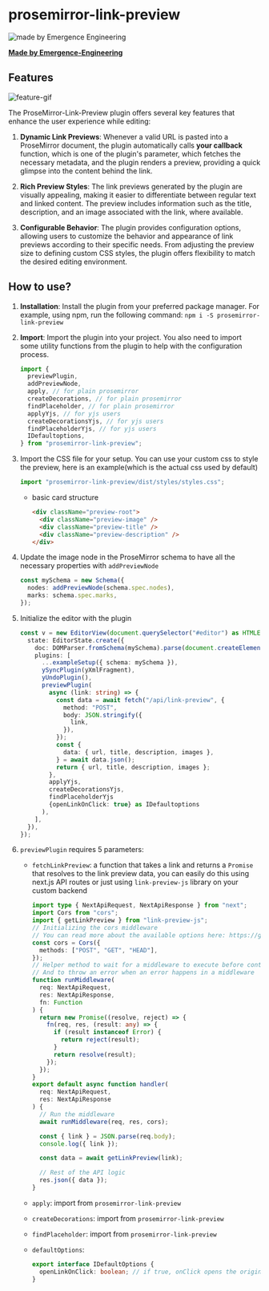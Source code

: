 # prosemirror-link-preview

![made by Emergence Engineering](https://emergence-engineering.com/ee-logo.svg)


[**Made by Emergence-Engineering**](https://emergence-engineering.com/)

## Features

![feature-gif](https://emergence-engineering.com/link-preview.gif)

The ProseMirror-Link-Preview plugin offers several key features that enhance the user experience while editing:

1. **Dynamic Link Previews**: Whenever a valid URL is pasted into a ProseMirror document, the plugin automatically calls **your callback** function, which is one of the plugin's parameter, which fetches the necessary metadata, and the plugin renders a preview, providing a quick glimpse into the content behind the link.

2. **Rich Preview Styles**: The link previews generated by the plugin are visually appealing, making it easier to differentiate between regular text and linked content. The preview includes information such as the title, description, and an image associated with the link, where available.

3. **Configurable Behavior**: The plugin provides configuration options, allowing users to customize the behavior and appearance of link previews according to their specific needs. From adjusting the preview size to defining custom CSS styles, the plugin offers flexibility to match the desired editing environment.

## How to use?

1. **Installation**: Install the plugin from your preferred package manager. For example, using npm, run the following command: `npm i -S prosemirror-link-preview`
2. **Import**: Import the plugin into your project. You also need to import some utility functions from the plugin to help with the configuration process.
   ```typescript
   import {
     previewPlugin,
     addPreviewNode,
     apply, // for plain prosemirror
     createDecorations, // for plain prosemirror
     findPlaceholder, // for plain prosemirror
     applyYjs, // for yjs users
     createDecorationsYjs, // for yjs users
     findPlaceholderYjs, // for yjs users
     IDefaultoptions,
   } from "prosemirror-link-preview";
   ```
3. Import the CSS file for your setup. You can use your custom css to style the preview, here is an example(which is the actual css used by default)

    ```typescript
    import "prosemirror-link-preview/dist/styles/styles.css";
    ```

   - basic card structure
    
       ```html
       <div className="preview-root">
         <div className="preview-image" />
         <div className="preview-title" />
         <div className="preview-description" />
       </div>
       ```

4. Update the image node in the ProseMirror schema to have all the necessary properties with `addPreviewNode`

    ```typescript
    const mySchema = new Schema({
      nodes: addPreviewNode(schema.spec.nodes),
      marks: schema.spec.marks,
    });
    ```

5. Initialize the editor with the plugin

   ```typescript
   const v = new EditorView(document.querySelector("#editor") as HTMLElement, {
     state: EditorState.create({
       doc: DOMParser.fromSchema(mySchema).parse(document.createElement("div")),
       plugins: [
         ...exampleSetup({ schema: mySchema }),
         ySyncPlugin(yXmlFragment),
         yUndoPlugin(),
         previewPlugin(
           async (link: string) => {
             const data = await fetch("/api/link-preview", {
               method: "POST",
               body: JSON.stringify({
                 link,
               }),
             });
             const {
               data: { url, title, description, images },
             } = await data.json();
             return { url, title, description, images };
           },
           applyYjs,
           createDecorationsYjs,
           findPlaceholderYjs
           {openLinkOnClick: true} as IDefaultoptions
         ),
       ],
     }),
   });
   ```

6. `previewPlugin` requires 5 parameters:

   - `fetchLinkPreview`: a function that takes a link and returns a `Promise` that resolves to the link preview data, you can easily do this using next.js API routes
     or just using `link-preview-js` library on your custom backend

       ```typescript
       import type { NextApiRequest, NextApiResponse } from "next";
       import Cors from "cors";
       import { getLinkPreview } from "link-preview-js";
       // Initializing the cors middleware
       // You can read more about the available options here: https://github.com/expressjs/cors#configuration-options
       const cors = Cors({
         methods: ["POST", "GET", "HEAD"],
       });
       // Helper method to wait for a middleware to execute before continuing
       // And to throw an error when an error happens in a middleware
       function runMiddleware(
         req: NextApiRequest,
         res: NextApiResponse,
         fn: Function
       ) {
         return new Promise((resolve, reject) => {
           fn(req, res, (result: any) => {
             if (result instanceof Error) {
               return reject(result);
             }
             return resolve(result);
           });
         });
       }
       export default async function handler(
         req: NextApiRequest,
         res: NextApiResponse
       ) {
         // Run the middleware
         await runMiddleware(req, res, cors);
    
         const { link } = JSON.parse(req.body);
         console.log({ link });
    
         const data = await getLinkPreview(link);
    
         // Rest of the API logic
         res.json({ data });
       }
       ```

   - `apply`: import from `prosemirror-link-preview`
   - `createDecorations`: import from `prosemirror-link-preview`
   - `findPlaceholder`: import from `prosemirror-link-preview`
   - `defaultOptions`:
       ```typescript
       export interface IDefaultOptions {
         openLinkOnClick: boolean; // if true, onClick opens the original link in a new browser tab
       }
       ```
